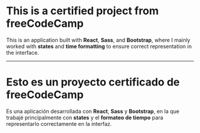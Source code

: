 # This is a certified project from freeCodeCamp

This is an application built with **React**, **Sass**, and **Bootstrap**, where I mainly worked with **states** and **time formatting** to ensure correct representation in the interface.

---

# Esto es un proyecto certificado de freeCodeCamp

Es una aplicación desarrollada con **React**, **Sass** y **Bootstrap**, en la que trabajé principalmente con **states** y el **formateo de tiempo** para representarlo correctamente en la interfaz.

